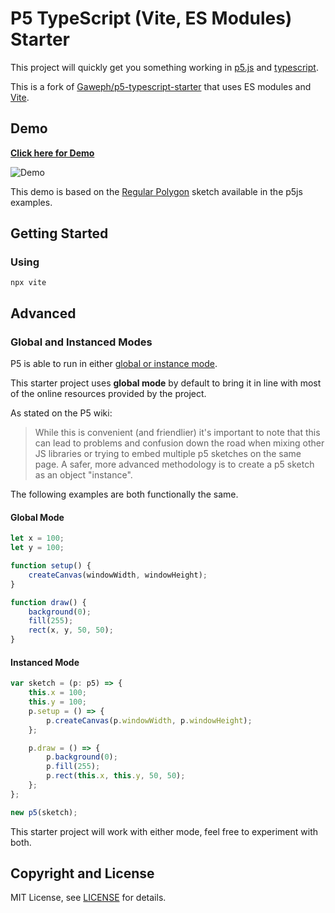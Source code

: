# P5 TypeScript (Vite, ES Modules) Starter

This project will quickly get you something working in [p5.js](https://p5js.org/) and [typescript](https://www.typescriptlang.org/).

This is a fork of [Gaweph/p5-typescript-starter](https://github.com/Gaweph/p5-typescript-starter) that uses ES modules and [Vite](https://vitejs.dev/).

## Demo

**[Click here for Demo](https://gaweph.github.io/p5-typescript-starter/)**

![Demo](./p5-typescript-demo.png?raw=true 'Demo')

This demo is based on the [Regular Polygon](https://p5js.org/examples/form-regular-polygon.html) sketch available in the p5js examples.

## Getting Started

### Using

```
npx vite
```

## Advanced

### Global and Instanced Modes

P5 is able to run in either [global or instance mode](https://github.com/processing/p5.js/wiki/Global-and-instance-mode).

This starter project uses **global mode** by default to bring it in line with most of the online resources provided by the project.

As stated on the P5 wiki:

> While this is convenient (and friendlier) it's important to note that this can lead to problems and confusion down the road when mixing other JS libraries or trying to embed multiple p5 sketches on the same page. A safer, more advanced methodology is to create a p5 sketch as an object "instance".

The following examples are both functionally the same.

#### Global Mode

```typescript
let x = 100;
let y = 100;

function setup() {
    createCanvas(windowWidth, windowHeight);
}

function draw() {
    background(0);
    fill(255);
    rect(x, y, 50, 50);
}
```

#### Instanced Mode

```typescript
var sketch = (p: p5) => {
    this.x = 100;
    this.y = 100;
    p.setup = () => {
        p.createCanvas(p.windowWidth, p.windowHeight);
    };

    p.draw = () => {
        p.background(0);
        p.fill(255);
        p.rect(this.x, this.y, 50, 50);
    };
};

new p5(sketch);
```

This starter project will work with either mode, feel free to experiment with both.

## Copyright and License

MIT License, see [LICENSE](https://github.com/flytaly/p5-typescript-starter/blob/master/LICENSE) for details.
